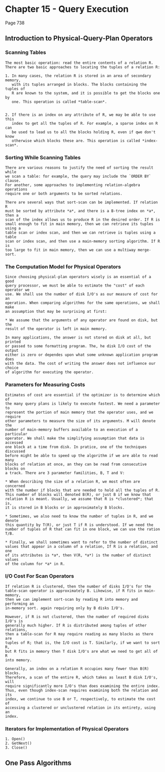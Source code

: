 # Chapter 15 - Query Execution

Page 738

## Introduction to Physical-Query-Plan Operators

### Scanning Tables

    The most basic operation: read the entire contents of a relation R. There are two basic approaches to locating the tuples of a relation R:

    1. In many cases, the relation R is stored in an area of secondary memory,
       with its tuples arranged in blocks. The blocks containing the tuples of
       R are known to the system, and it is possible to get the blocks one by
       one. This operation is called *table-scan*.


    2. If there is an index on any attribute of R, we may be able to use this
       index to get all the tuples of R. For example, a sparse index on R can
       be used to lead us to all the blocks holding R, even if qwe don't know
       otherwise which blocks these are. This operation is called *index-scan*.

### Sorting While Scanning Tables

    There are various reasons to justify the need of sorting the result while
    we scan a table: for example, the query may include the `ORDER BY` clause.
    For another, some approaches to implementing relation-algebra operations
    require one or both arguments to be sorted relations.

    There are several ways that sort-scan can be implemented. If relation R
    must be sorted by attribute *a*, and there is a B-tree index on *a*, then a
    scan of the index allows us to produce R in the desired order. If R is
    small enough to fit in main memory, then we can retrieve its tuples using a
    table scan or index scan, and then we can retrieve is tuples using a table
    scan or index scan, and then use a main-memory sorting algorithm. If R is
    too large to fit in main memory, then we can use a multiway merge-sort.

### The Computation Model for Physical Operators

    Since choosing physical-plan operators wisely is an essential of a good
    query processor, we must be able to estimate the "cost" of each operator we
    use. We shall use the number of disk I/O's as our measure of cost for an
    operation. When comparing algorithms for the same operations, we shall make
    an assumption that may be surprising at first:

    * We assume that the arguments of any operator are found on disk, but the
    result of the operator is left in main memory.

    In many applications, the answer is not stored on disk at all, but printed
    or passed to some formatting program. The, he disk I/O cost of the output
    either is zero or dependes upon what some unknown application program does
    with the data. The cost of writing the answer does not influence our choice
    of algorithm for executing the operator.

### Parameters for Measuring Costs

    Estimates of cost are essential if the optimizer is to determine which of
    the many query plans is likely to execute fastest. We need a parameter to
    represent the portion of main memory that the operator uses, and we require
    other parameters to measure the size of its arguments. M will denote the
    number of main-memory buffers available to an execution of a particular
    operator. We shall make the simplifying assumption that data is accessed
    one block at a time from disk. In pratice, one of the techniques discussed
    before might be able to speed up the algorithm if we are able to read many
    blocks of relation at once, an they can be read from consecutive blocks on
    a track. There are 3 parameter familities, B, T and V:

    * When describing the size of a relation R, we most often are concerned
    with the number if blocks that are needed to hold all the tuples of R.
    This number of blocks will denoted B(R), or just B if we know that
    relation R is meant. Usually, we assume that R is *clustered*; that is,
    it is stored in B blocks or in approximately B blocks.

    * Sometimes, we also need to know the number of tuples in R, and we denote
    this quantity by T(R), or just T if R is understood. If we need the
    number of tuples of R that can fit in one block, we can use the ration
    T/B.

    * Finally, we shall sometimes want to refer to the number of distinct
    values that appear in a column of a relation, If R is a relation, and one
    of its attributes is *a*, then V(R, *a*) is the number of distinct values
    of the column for *a* in R.

### I/O Cost For Scan Operators

    If relation R is clustered, then the number of disks I/O's for the
    table-scan operator is approximately B. Likewise, if R fits in main-memory,
    then we can implement sort-scan by reading R into memory and performing an
    in-memory sort. again requiring only by B disks I/O's.

    However, if R is not clustered, then the number of required disks I/O's is
    generally much higher. If R is distributed among tuples of other relations,
    then a table-scan for R may require reading as many blocks as there are
    tuples of R; that is, the I/O cost is T. Similarly, if we want to sort R,
    but R fits in memory then T disk I/O's are what we need to get all of R
    into memory.

    Generally, an index on a relation R occupies many fewer than B(R) blocks.
    Therefore, a scan of the entire R, which takes as least B disk I/O's, will
    require significantly more I/O's than does examining the entire index.
    Thus, even though index-scan requires examining both the relation and its
    index, we continue to use B or T, respectively, to estimate the cost of
    accessing a clustered or unclustered relation in its entirety, using an
    index.

### Iterators for Implementation of Physical Operators

    1. Open()
    2. GetNext()
    3. Close()

## One Pass Algorithms


